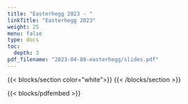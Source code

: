```yaml
---
title: "Easterhegg 2023 - "
linkTitle: "Easterhegg 2023"
weight: 25
menu: false
type: docs
toc:
  depth: 3
pdf_filename: "2023-04-08-easterhegg/slides.pdf"
---
```


{{< blocks/section color="white">}}
{{< /blocks/section >}}

{{< blocks/pdfembed >}}

